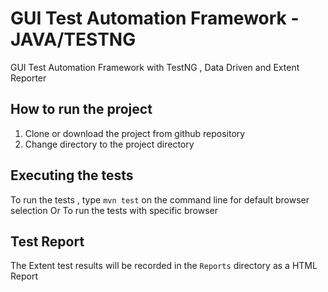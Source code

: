 # GUI Test Automation Framework - JAVA/TESTNG
 GUI Test Automation Framework with TestNG , Data Driven and Extent Reporter

## How to run the project
1. Clone or download the project from github repository
2. Change directory to the project directory

## Executing the tests
To run the tests , type `mvn test` on the command line for default browser selection
Or
To run the tests with specific browser 

## Test Report 
The Extent test results will be recorded in the `Reports` directory as a HTML Report 